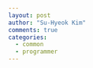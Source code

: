 ```yaml
---
layout: post
author: "Su-Hyeok Kim"
comments: true
categories:
  - common
  - programmer
---
```


<!--
  대형 플랫폼에서 기본으로 지원하는 레퍼런스 읽기(RTFM)
  검색하고 찾는 법(한글, 영어)
  limitless curiosity, learning
-->
